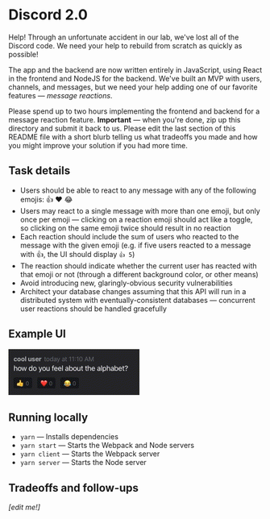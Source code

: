 # Discord 2.0

Help! Through an unfortunate accident in our lab, we've lost all of the Discord code. We need your help to rebuild from scratch as quickly as possible!

The app and the backend are now written entirely in JavaScript, using React in the frontend and NodeJS for the backend. We've built an MVP with users, channels, and messages, but we need your help adding one of our favorite features — _message reactions_.

Please spend up to two hours implementing the frontend and backend for a message reaction feature. **Important** — when you're done, zip up this directory and submit it back to us. Please edit the last section of this README file with a short blurb telling us what tradeoffs you made and how you might improve your solution if you had more time.

## Task details

- Users should be able to react to any message with any of the following emojis: 👍 ❤️ 😂
- Users may react to a single message with more than one emoji, but only once per emoji — clicking on a reaction emoji should act like a toggle, so clicking on the same emoji twice should result in no reaction
- Each reaction should include the sum of users who reacted to the message with the given emoji (e.g. if five users reacted to a message with 👍, the UI should display `👍 5`)
- The reaction should indicate whether the current user has reacted with that emoji or not (through a different background color, or other means)
- Avoid introducing new, glaringly-obvious security vulnerabilities
- Architect your database changes assuming that this API will run in a distributed system with eventually-consistent databases — concurrent user reactions should be handled gracefully

## Example UI

![Reactions UI demonstration](example.gif)

## Running locally

- `yarn` — Installs dependencies
- `yarn start` — Starts the Webpack and Node servers
- `yarn client` — Starts the Webpack server
- `yarn server` — Starts the Node server

## Tradeoffs and follow-ups

_[edit me!]_
